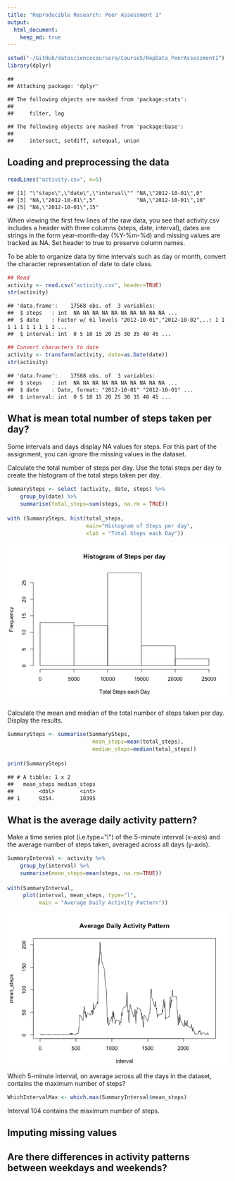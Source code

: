 ```yaml
---
title: "Reproducible Research: Peer Assessment 1"
output: 
  html_document:
    keep_md: true
---
```


```r
setwd("~/GitHub/datasciencecoursera/Course5/RepData_PeerAssessment1")
library(dplyr)
```

```
## 
## Attaching package: 'dplyr'
```

```
## The following objects are masked from 'package:stats':
## 
##     filter, lag
```

```
## The following objects are masked from 'package:base':
## 
##     intersect, setdiff, setequal, union
```

## Loading and preprocessing the data

```r
readLines("activity.csv", n=5)
```

```
## [1] "\"steps\",\"date\",\"interval\"" "NA,\"2012-10-01\",0"            
## [3] "NA,\"2012-10-01\",5"             "NA,\"2012-10-01\",10"           
## [5] "NA,\"2012-10-01\",15"
```

When viewing the first few lines of the raw data, you see that activity.csv includes a header with three columns (steps, date, interval), dates are strings in the form year-month-day (%Y-%m-%d) and missing values are tracked as NA. Set header to true to preserve column names.

To be able to organize data by time intervals such as day or month, convert the character representation of date to date class.


```r
## Read
activity <- read.csv("activity.csv", header=TRUE)
str(activity)
```

```
## 'data.frame':	17568 obs. of  3 variables:
##  $ steps   : int  NA NA NA NA NA NA NA NA NA NA ...
##  $ date    : Factor w/ 61 levels "2012-10-01","2012-10-02",..: 1 1 1 1 1 1 1 1 1 1 ...
##  $ interval: int  0 5 10 15 20 25 30 35 40 45 ...
```

```r
## Convert characters to date
activity <- transform(activity, date=as.Date(date))
str(activity)
```

```
## 'data.frame':	17568 obs. of  3 variables:
##  $ steps   : int  NA NA NA NA NA NA NA NA NA NA ...
##  $ date    : Date, format: "2012-10-01" "2012-10-01" ...
##  $ interval: int  0 5 10 15 20 25 30 35 40 45 ...
```

## What is mean total number of steps taken per day?
Some intervals and days display NA values for steps. For this part of the assignment, you can ignore the missing values in the dataset.

Calculate the total number of steps per day. Use the total steps per day to create the histogram of the total steps taken per day.


```r
SummarySteps <- select (activity, date, steps) %>%
    group_by(date) %>%
    summarise(total_steps=sum(steps, na.rm = TRUE))

with (SummarySteps, hist(total_steps, 
                         main="Histogram of Steps per day",
                         xlab = "Total Steps each Day"))
```

![](PA1_template_files/figure-html/Histogram-1.png)<!-- -->

Calculate the mean and median of the total number of steps taken per day. Display the results.


```r
SummarySteps <- summarise(SummarySteps, 
                           mean_steps=mean(total_steps),
                           median_steps=median(total_steps))

print(SummarySteps)
```

```
## # A tibble: 1 x 2
##   mean_steps median_steps
##        <dbl>        <int>
## 1      9354.        10395
```

## What is the average daily activity pattern?

Make a time series plot (i.e.type="l") of the 5-minute interval (x-axis) and the average number of steps taken, averaged across all days (y-axis).


```r
SummaryInterval <- activity %>%
    group_by(interval) %>%
    summarise(mean_steps=mean(steps, na.rm=TRUE))

with(SummaryInterval, 
     plot(interval, mean_steps, type="l", 
          main = "Average Daily Activity Pattern"))
```

![](PA1_template_files/figure-html/PlotByInterval-1.png)<!-- -->
Which 5-minute interval, on average across all the days in the dataset, contains the maximum number of steps?


```r
WhichIntervalMax <- which.max(SummaryInterval$mean_steps)
```

Interval 104 contains the maximum number of steps. 

## Imputing missing values



## Are there differences in activity patterns between weekdays and weekends?
